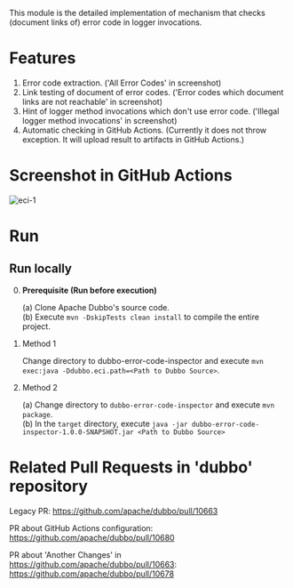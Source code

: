 This module is the detailed implementation of mechanism that checks (document links of) error code in logger invocations.

# Features
1. Error code extraction. ('All Error Codes' in screenshot)
2. Link testing of document of error codes. ('Error codes which document links are not reachable' in screenshot)
3. Hint of logger method invocations which don't use error code. ('Illegal logger method invocations' in screenshot)
4. Automatic checking in GitHub Actions. (Currently it does not throw exception. It will upload result to artifacts in GitHub Actions.)

# Screenshot in GitHub Actions
![eci-1](https://user-images.githubusercontent.com/4351489/192001227-36315550-60e4-4846-9550-d4cd1e2363c5.jpg)

# Run
## Run locally
0. **Prerequisite (Run before execution)**

   (a) Clone Apache Dubbo's source code. <br />
   (b) Execute `mvn -DskipTests clean install` to compile the entire project.

1. Method 1

   Change directory to dubbo-error-code-inspector and execute `mvn exec:java -Ddubbo.eci.path=<Path to Dubbo Source>`.


2. Method 2

   (a) Change directory to `dubbo-error-code-inspector` and execute `mvn package`. <br />
   (b) In the `target` directory, execute `java -jar dubbo-error-code-inspector-1.0.0-SNAPSHOT.jar <Path to Dubbo Source>`

# Related Pull Requests in 'dubbo' repository
Legacy PR: https://github.com/apache/dubbo/pull/10663

PR about GitHub Actions configuration: https://github.com/apache/dubbo/pull/10680

PR about 'Another Changes' in https://github.com/apache/dubbo/pull/10663: https://github.com/apache/dubbo/pull/10678
